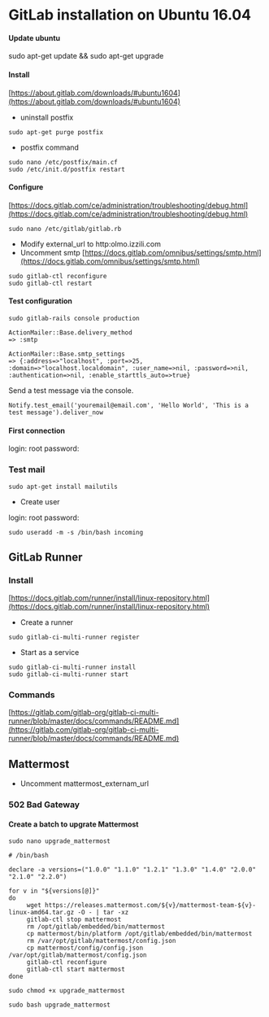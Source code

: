 # GitLab installation on Ubuntu 16.04

#### Update ubuntu

sudo apt-get update && sudo apt-get upgrade

#### Install

[https://about.gitlab.com/downloads/#ubuntu1604](https://about.gitlab.com/downloads/#ubuntu1604)

* uninstall postfix

```shell
sudo apt-get purge postfix
```

* postfix command

```shell
sudo nano /etc/postfix/main.cf
sudo /etc/init.d/postfix restart
```

#### Configure

[https://docs.gitlab.com/ce/administration/troubleshooting/debug.html](https://docs.gitlab.com/ce/administration/troubleshooting/debug.html)

```shell
sudo nano /etc/gitlab/gitlab.rb
```

* Modify external_url to http:olmo.izzili.com
* Uncomment smtp [https://docs.gitlab.com/omnibus/settings/smtp.html](https://docs.gitlab.com/omnibus/settings/smtp.html)

```shell
sudo gitlab-ctl reconfigure
sudo gitlab-ctl restart
```

#### Test configuration

```shell
sudo gitlab-rails console production
```

```shell
ActionMailer::Base.delivery_method
=> :smtp
```

```shell
ActionMailer::Base.smtp_settings
=> {:address=>"localhost", :port=>25, :domain=>"localhost.localdomain", :user_name=>nil, :password=>nil, :authentication=>nil, :enable_starttls_auto=>true}
```

Send a test message via the console.
```shell
Notify.test_email('youremail@email.com', 'Hello World', 'This is a test message').deliver_now
```

#### First connection

login: root
password: <new password>

### Test mail


```shell
sudo apt-get install mailutils
```

* Create user

login: root
password: <new password>

```shell
sudo useradd -m -s /bin/bash incoming
```

## GitLab Runner 

### Install

[https://docs.gitlab.com/runner/install/linux-repository.html](https://docs.gitlab.com/runner/install/linux-repository.html)

* Create a runner

```shell
sudo gitlab-ci-multi-runner register
```

* Start as a service

```shell
sudo gitlab-ci-multi-runner install
sudo gitlab-ci-multi-runner start
```

### Commands

[https://gitlab.com/gitlab-org/gitlab-ci-multi-runner/blob/master/docs/commands/README.md](https://gitlab.com/gitlab-org/gitlab-ci-multi-runner/blob/master/docs/commands/README.md)

## Mattermost

* Uncomment mattermost_externam_url


### 502 Bad Gateway

#### Create a batch to upgrate Mattermost

```shell
sudo nano upgrade_mattermost
```

```shell
# /bin/bash

declare -a versions=("1.0.0" "1.1.0" "1.2.1" "1.3.0" "1.4.0" "2.0.0" "2.1.0" "2.2.0")

for v in "${versions[@]}"
do
     wget https://releases.mattermost.com/${v}/mattermost-team-${v}-linux-amd64.tar.gz -O - | tar -xz
     gitlab-ctl stop mattermost
     rm /opt/gitlab/embedded/bin/mattermost
     cp mattermost/bin/platform /opt/gitlab/embedded/bin/mattermost
     rm /var/opt/gitlab/mattermost/config.json
     cp mattermost/config/config.json /var/opt/gitlab/mattermost/config.json
     gitlab-ctl reconfigure
     gitlab-ctl start mattermost
done
```


```shell
sudo chmod +x upgrade_mattermost
```

```shell
sudo bash upgrade_mattermost
```

